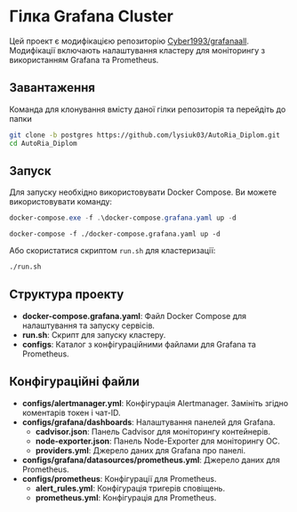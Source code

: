 # Гілка Grafana Cluster

Цей проект є модифікацією репозиторію [Cyber1993/grafanaall](https://github.com/Cyber1993/grafanaall.git). Модифікації включають налаштування кластеру для моніторингу з використанням Grafana та Prometheus.
## Завантаження

Команда для клонування вмісту даної гілки репозиторія та перейдіть до папки
  ```bash
  git clone -b postgres https://github.com/lysiuk03/AutoRia_Diplom.git
  cd AutoRia_Diplom
  ```

## Запуск

Для запуску необхідно використовувати Docker Compose. Ви можете використовувати команду:

```powershell
docker-compose.exe -f .\docker-compose.grafana.yaml up -d
```
```shell
docker-compose -f ./docker-compose.grafana.yaml up -d
```

Або скористатися скриптом `run.sh` для кластеризації:

```sh
./run.sh
```

## Структура проекту

- **docker-compose.grafana.yaml**: Файл Docker Compose для налаштування та запуску сервісів.
- **run.sh**: Скрипт для запуску кластеру.
- **configs**: Каталог з конфігураційними файлами для Grafana та Prometheus.

## Конфігураційні файли

- **configs/alertmanager.yml**: Конфігурація Alertmanager. Замініть згідно коментарів токен і чат-ID.
- **configs/grafana/dashboards**: Налаштування панелей для Grafana.
  - **cadvisor.json**: Панель Cadvisor для моніторингу контейнерів.
  - **node-exporter.json**: Панель Node-Exporter для моніторингу ОС.
  - **providers.yml**: Джерело даних для Grafana про панелі.
- **configs/grafana/datasources/prometheus.yml**: Джерело даних для Prometheus.
- **configs/prometheus**: Конфігурації для Prometheus.
  - **alert_rules.yml**: Конфігурація тригерів сповіщень.
  - **prometheus.yml**: Конфігурація для Prometheus.
